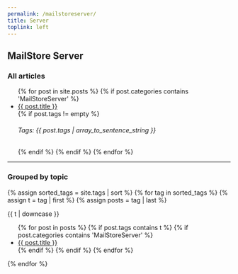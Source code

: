 ```yaml
---
permalink: /mailstoreserver/
title: Server
toplink: left
---
```

<h2>MailStore Server</h2>
<h3>All articles</h3>
<ul>
{% for post in site.posts %}
 {% if post.categories contains 'MailStoreServer' %}
      <li><a href="{{ post.url }}">{{ post.title }}</a></li>
      {% if post.tags != empty %}
      <h6>Tags: {{ post.tags | array_to_sentence_string }}</h6>
      {% endif %}
  {% endif %}
  {% endfor %}
</ul>
<hr>
<h3>Grouped by topic</h3>

{% assign sorted_tags = site.tags | sort %}
{% for tag in sorted_tags %}
  {% assign t = tag | first %}
  {% assign posts = tag | last %}

{{ t | downcase }}
<ul>
{% for post in posts %}
  {% if post.tags contains t %}
  {% if post.categories contains 'MailStoreServer' %}
  <li><a href="{{ post.url }}">{{ post.title }}</a></li>
  {% endif %}
  {% endif %}
{% endfor %}
</ul>
{% endfor %}
